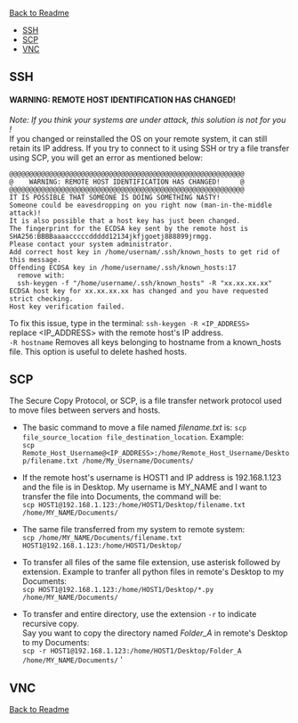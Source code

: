 [Back to Readme](README.md)

* [SSH](#ssh)
* [SCP](#scp)
* [VNC](#vnc)


## SSH

#### WARNING: REMOTE HOST IDENTIFICATION HAS CHANGED!
_Note: If you think your systems are under attack, this solution is not for you !_  
If you changed or reinstalled the OS on your remote system, it can still retain its IP address.
If you try to connect to it using SSH or try a file transfer using SCP, 
you will get an error as mentioned below:
```
@@@@@@@@@@@@@@@@@@@@@@@@@@@@@@@@@@@@@@@@@@@@@@@@@@@@@@@@@@@
@    WARNING: REMOTE HOST IDENTIFICATION HAS CHANGED!     @
@@@@@@@@@@@@@@@@@@@@@@@@@@@@@@@@@@@@@@@@@@@@@@@@@@@@@@@@@@@
IT IS POSSIBLE THAT SOMEONE IS DOING SOMETHING NASTY!
Someone could be eavesdropping on you right now (man-in-the-middle attack)!
It is also possible that a host key has just been changed.
The fingerprint for the ECDSA key sent by the remote host is
SHA256:BBBBaaaacccccddddd12134jkfjgoetj888899jrmgg.
Please contact your system administrator.
Add correct host key in /home/usernam/.ssh/known_hosts to get rid of this message.
Offending ECDSA key in /home/username/.ssh/known_hosts:17
  remove with:
  ssh-keygen -f "/home/username/.ssh/known_hosts" -R "xx.xx.xx.xx"
ECDSA host key for xx.xx.xx.xx has changed and you have requested strict checking.
Host key verification failed.
```
To fix this issue, type in the terminal: 
`ssh-keygen -R <IP_ADDRESS>`  
replace <IP_ADDRESS> with the remote host's IP address.  
`-R hostname` Removes all keys belonging to hostname from a known_hosts file. This option is useful to delete hashed hosts.



## SCP

The Secure Copy Protocol, or SCP, is a file transfer network protocol used to move files between servers and hosts.  

* The basic command to move a file named _filename.txt_ is: `scp file_source_location file_destination_location`. Example:  
`scp Remote_Host_Username@<IP_ADDRESS>:/home/Remote_Host_Username/Desktop/filename.txt /home/My_Username/Documents/`  
 

* If the remote host's username is HOST1 and IP address is 192.168.1.123 and the file is in Desktop. 
My username is MY_NAME and I want to transfer the file into Documents, the command will be:  
`scp HOST1@192.168.1.123:/home/HOST1/Desktop/filename.txt /home/MY_NAME/Documents/`
* The same file transferred from my system to remote system:  
`scp /home/MY_NAME/Documents/filename.txt HOST1@192.168.1.123:/home/HOST1/Desktop/`


* To transfer all files of the same file extension, use asterisk followed by extension. 
Example to tranfer all python files in remote's Desktop to my Documents:  
`scp HOST1@192.168.1.123:/home/HOST1/Desktop/*.py /home/MY_NAME/Documents/`


* To transfer and entire directory, use the extension `-r` to indicate recursive copy.   
Say you want to copy the directory named _Folder_A_ in remote's Desktop to my Documents:  
`scp -r HOST1@192.168.1.123:/home/HOST1/Desktop/Folder_A /home/MY_NAME/Documents/`
'

## VNC


[Back to Readme](README.md)
